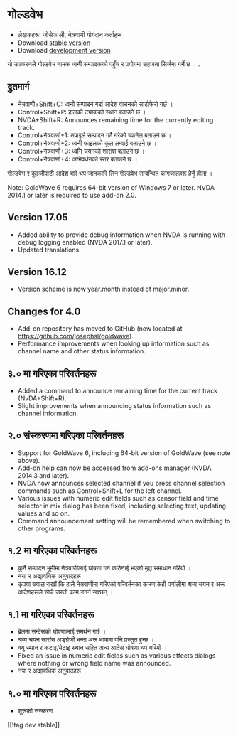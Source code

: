 # गोल्डवेभ #

* लेखकहरू: जोसेफ ली, नेत्रवाणी योगदान कर्ताहरू
* Download [stable version][1]
* Download [development version][2]

यो उपकरणले गोल्डवेभ नामक ध्वनी सम्पादकको पहुँच र प्रयोगमा सहजता सिर्जना
गर्ने छ । .

## द्रुतमार्ग ##

* नेत्रवाणी+Shift+C: ध्वनी सम्पादन गर्दा आदेश वाचनको  साटोफेरो गर्छ ।
* Control+Shift+P: हालको ट्याकको स्थान बताउने छ ।
* NVDA+Shift+R: Announces remaining time for the currently editing track.
* Control+नेत्रवाणी+1: तपाइले सम्पादन गर्दै गरेको च्यानेल बताउने छ ।
* Control+नेत्रवाणी+2: ध्वनी फाइलको कूल लम्वाई बताउने छ ।
* Control+नेत्रवाणी+3: ध्वनि चयनको शारांश बताउने छ ।
* Control+नेत्रवाणी+4: अभिवर्धनको स्तर बताउने छ ।

गोल्डवेभ र कुञ्जीपाटी आदेश बारे थप जानकारि लिन   गोल्डवेभ सम्बन्धित
कागजातहरू हेर्नु होला । 

Note: GoldWave 6 requires 64-bit version of Windows 7 or later. NVDA 2014.1
or later is required to use add-on 2.0.

## Version 17.05

* Added ability to provide debug information when NVDA is running with debug
  logging enabled (NVDA 2017.1 or later).
* Updated translations.

## Version 16.12

* Version scheme is now year.month instead of major.minor.

## Changes for 4.0

* Add-on repository has moved to GitHub (now located at
  https://github.com/josephsl/goldwave).
* Performance improvements when looking up information such as channel name
  and other status information.

## ३.० मा गरिएका परिवर्तनहरू

* Added a command to announce remaining time for the current track
  (NvDA+Shift+R).
* Slight improvements when announcing status information such as channel
  information.

## २.० संस्करणमा गरिएका परिवर्तनहरू

* Support for GoldWave 6, including 64-bit version of GoldWave (see note
  above).
* Add-on help can now be accessed from add-ons manager (NVDA 2014.3 and
  later).
* NVDA now announces selected channel if you press channel selection
  commands such as Control+Shift+L for the left channel.
* Various issues with numeric edit fields such as censor field and time
  selector in mix dialog has been fixed, including selecting text, updating
  values and so on.
* Command announcement setting will be remembered when switching to other
  programs.

## १.2 मा गरिएका परिवर्तनहरू

* कुनै सम्पादन भूमीमा नेत्रवाणीलाई घोषणा गर्न कठिनाई भएको मुद्दा समाधान
  गरियो ।
* नया र अद्यावधिक अनुवादहरू
* कृपया ख्याल राखौं कि हालै नेत्रवाणीमा गरिएको परिवर्तनका कारण केही
  पर्णालीमा श्रव्य चयन र अरू आदेशहरूले सोचे जस्तो काम नगर्न सक्छन् ।

## १.1 मा गरिएका परिवर्तनहरू

* ब्रेलमा सन्देसको घोषणालाई समर्थन गर्छ ।
* श्रव्य चयन सारांस अङ्ग्रेजी भन्दा अरू भाषामा पनि प्रस्तुत हुन्छ ।
* क्यु स्थान र कटाइ/मेटाइ स्थान सहित अन्य आदेस घोषणा थप गरियो ।  
* Fixed an issue in numeric edit fields such as various effects dialogs
  where nothing or wrong field name was announced.
* नया र अद्यावधिक अनुवादहरू

## १.० मा गरिएका परिवर्तनहरू

* शुरूको संस्करण

[[!tag dev stable]]

[1]: https://addons.nvda-project.org/files/get.php?file=gwv

[2]: https://addons.nvda-project.org/files/get.php?file=gwv-dev
